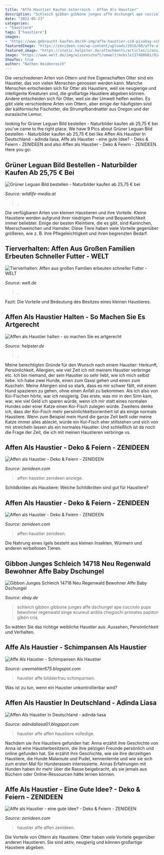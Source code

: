 ```yaml
---
title: "Affe Haustier Kaufen österreich - Affen Als Haustier"
description: "Schleich gibbon gibbone junges affe dschungel ape cucciolo pups bewohner regenwald singe ecureuil ardilla chegiochi primates papiton gibón cría"
date: "2022-05-23"
categories:
- "haustiere"
tags: ["haustiere"]
images:
- "https://www.gebraucht-kaufen.de/sh-img/affe-haustier-cc0-pixabay-schwoaze-200127_affe%2Bhaustier.jpg"
featuredImage: "https://zenideen.com/wp-content/uploads/2016/08/affe-als-haustier-12-800x1075.jpg"
featured_image: "https://static.helpster.de/attachments/articles/icons/24657/large/iStock_000010780289XSmall.jpg"
image: "https://www.welt.de/img/wissenschaft/umwelt/mobile117480601/0142508617-ci102l-w1024/Germany-Zoo.jpg"
ShowToc: true
author: "Nathen Heidenreich"
---
```



Die verschiedenen Arten von Ottern und ihre Eigenschaften
Otter sind ein Haustier, das von vielen Menschen genossen werden kann. Manche Menschen entscheiden sich für Otter als Haustiere, weil sie neugierige und intelligente Kreaturen sind, die großartige Haustiere abgeben können. Andere entscheiden sich für Otter, weil sie der Umwelt helfen wollen. Es gibt viele verschiedene Arten von Ottern, aber einige der häufigsten sind der kalifornische Fischotter, die Strumpfbandnatter aus Oregon und der eurasische Lemur.

	

		
looking for Grüner Leguan Bild bestellen - Naturbilder kaufen ab 25,75 € bei you've came to the right place. We have 9 Pics about Grüner Leguan Bild bestellen - Naturbilder kaufen ab 25,75 € bei like Affen Als Haustier In Deutschland - adinda liasa, Affe als Haustier - eine gute Idee? - Deko &amp; Feiern - ZENIDEEN and also Affen als Haustier - Deko &amp; Feiern - ZENIDEEN. Here you go:
		
    
## Grüner Leguan Bild Bestellen - Naturbilder Kaufen Ab 25,75 € Bei

<img loading=lazy src="https://wildlife-media.at/bild/18376/gruener-leguan.jpg" onerror="this.onerror=null;this.src='https://tse2.mm.bing.net/th?id=OIP.lfhU8Ofhm_vToWGAulY5lQHaE8&amp;pid=15.1';" alt="Grüner Leguan Bild bestellen - Naturbilder kaufen ab 25,75 € bei">

_Source: wildlife-media.at_

>. 

	

Die verfügbaren Arten von kleinen Haustieren und ihre Vorteile.
Kleine Haustiere werden aufgrund ihrer niedrigen Preise und Bequemlichkeit immer beliebter. Einige der besten Kleintiere, die es gibt, sind Kaninchen, Meerschweinchen und Hamster. Diese Tiere haben viele Vorteile gegenüber größeren, wie z. B. ihre Pflegeleichtigkeit und ihren begrenzten Bedarf.

    
## Tierverhalten: Affen Aus Großen Familien Erbeuten Schneller Futter - WELT

<img loading=lazy src="https://www.welt.de/img/wissenschaft/umwelt/mobile117480601/0142508617-ci102l-w1024/Germany-Zoo.jpg" onerror="this.onerror=null;this.src='https://tse4.mm.bing.net/th?id=OIP.TOF1zMsGEqjTO1rnEjqzCwHaHP&amp;pid=15.1';" alt="Tierverhalten: Affen aus großen Familien erbeuten schneller Futter - WELT">

_Source: welt.de_

>. 

	

Fazit: Die Vorteile und Bedeutung des Besitzes eines kleinen Haustieres.

    
## Affen Als Haustier Halten - So Machen Sie Es Artgerecht

<img loading=lazy src="https://static.helpster.de/attachments/articles/icons/24657/large/iStock_000010780289XSmall.jpg" onerror="this.onerror=null;this.src='https://tse3.mm.bing.net/th?id=OIP.FfLcmoMCK_lsUOJHXFlZvQAAAA&amp;pid=15.1';" alt="Affen als Haustier halten - so machen Sie es artgerecht">

_Source: helpster.de_

>. 

	

Meine berechtigten Gründe für den Wunsch nach einem Haustier: Herkunft, Persönlichkeit, Allergien, wie viel Zeit ich mit meinem Haustier verbringe etc.
Ich bin niemand, der sein Haustier so sehr liebt, wie ich mich selbst liebe. Ich habe zwei Hunde, einen zum Gassi gehen und einen zum Kuscheln. Meine Allergien sind so stark, dass es mir schwer fällt, mit einem Hund spazieren zu gehen, ohne einen Anfall zu bekommen. Als ich also von Koi-Fischen hörte, war ich neugierig.
Das erste, was mir in den Sinn kam, war, wie viel Geld ich sparen würde, wenn ich mir statt eines normalen Hundes oder einer Katze einen Koi-Fisch zulegen würde. Zweitens denke ich, dass der Koi-Fisch mehr persönlichkeitsorientiert ist als einige normale Haustiere. Wenn zum Beispiel mein Hund die ganze Zeit bellt oder meine Katze immer alles ableckt, würde ein Koi-Fisch eher stillstehen und sich von mir streicheln lassen als ein normales Haustier. Und schließlich ist da noch die Frage der Zeit, die ich mit meinen Haustieren verbringe vs.

    
## Affen Als Haustier - Deko &amp; Feiern - ZENIDEEN

<img loading=lazy src="https://zenideen.com/wp-content/uploads/2016/08/Affen-als-Haustier-benjieatssoup.jpg" onerror="this.onerror=null;this.src='https://tse4.mm.bing.net/th?id=OIP.i-LThkxPdgw3JEL6fZ8oNQHaFj&amp;pid=15.1';" alt="Affen als Haustier - Deko &amp; Feiern - ZENIDEEN">

_Source: zenideen.com_

>affen haustier zenideen anziege. 

	

Schildkröten als Haustiere: Welche Schildkröten sind gut für Haustiere?

    
## Affen Als Haustier - Deko &amp; Feiern - ZENIDEEN

<img loading=lazy src="http://zenideen.com/wp-content/uploads/2016/08/Affen-als-Haustier-monkey210_01_2015-800x1066.jpg" onerror="this.onerror=null;this.src='https://tse3.mm.bing.net/th?id=OIP.rE7-lsRzh_vOmdrasnkRNwHaJ3&amp;pid=15.1';" alt="Affen als Haustier - Deko &amp; Feiern - ZENIDEEN">

_Source: zenideen.com_

>affen haustier zenideen. 

	

Die Nahrung eines Igels besteht aus kleinen Insekten, Würmern und anderen wirbellosen Tieren.

    
## Gibbon Junges Schleich 14718 Neu Regenwald Bewohner Affe Baby Dschungel

<img loading=lazy src="https://i.ebayimg.com/images/i/111287309181-0-1/s-l1000.jpg" onerror="this.onerror=null;this.src='https://tse3.mm.bing.net/th?id=OIP.NJASIhcK2WvYrIPGfYef8QHaHa&amp;pid=15.1';" alt="Gibbon Junges Schleich 14718 Neu Regenwald Bewohner Affe Baby Dschungel">

_Source: ebay.de_

>schleich gibbon gibbone junges affe dschungel ape cucciolo pups bewohner regenwald singe ecureuil ardilla chegiochi primates papiton gibón cría. 

	

So wählen Sie das richtige weibliche Haustier aus: Aussehen, Persönlichkeit und Verhalten.

    
## Affe Als Haustier - Schimpansen Als Haustier

<img loading=lazy src="https://img.bildderfrau.de/img/haustiere/crop231980261/2766162006-w1200-cv4_3-dc1/Affe-im-Kaefig.jpg" onerror="this.onerror=null;this.src='https://tse4.mm.bing.net/th?id=OIP.jqdaKLF3FJ3l_pJ55hRSwgHaFj&amp;pid=15.1';" alt="Affe Als Haustier - Schimpansen Als Haustier">

_Source: uwemahler675.blogspot.com_

>haustier affe bildderfrau schimpansen. 

	

Was ist zu tun, wenn ein Haustier unkontrollierbar wird?

    
## Affen Als Haustier In Deutschland - Adinda Liasa

<img loading=lazy src="https://www.gebraucht-kaufen.de/sh-img/affe-haustier-cc0-pixabay-schwoaze-200127_affe%2Bhaustier.jpg" onerror="this.onerror=null;this.src='https://tse2.mm.bing.net/th?id=OIP.m_IVppXc2Ga5KZnzwjva6AHaEK&amp;pid=15.1';" alt="Affen Als Haustier In Deutschland - adinda liasa">

_Source: adindaliasa01.blogspot.com_

>haustier affe affen haustiere volledige. 

	

Nachdem sie ihre Haustiere gefunden hat: Anna erzählt ihre Geschichte von
Anna ist eine Haustierbesitzerin, die ihre pelzigen Freunde persönlich und online gefunden hat. Sie erzählt ihre Geschichte, wie sie ihre derzeitigen Haustiere, die Hunde Malamute und Pudel, kennenlernte und wie sie sich zum ersten Mal für Hunderassen interessierte. Annas Erfahrungen mit Hunden haben ihr mehr über die Rasse beigebracht, als sie jemals aus Büchern oder Online-Ressourcen hätte lernen können.

    
## Affe Als Haustier - Eine Gute Idee? - Deko &amp; Feiern - ZENIDEEN

<img loading=lazy src="https://zenideen.com/wp-content/uploads/2016/08/affe-als-haustier-12-800x1075.jpg" onerror="this.onerror=null;this.src='https://tse1.mm.bing.net/th?id=OIP.46QdviDY9EH3Ci0iy7ZIXwDfEs&amp;pid=15.1';" alt="Affe als Haustier - eine gute Idee? - Deko &amp; Feiern - ZENIDEEN">

_Source: zenideen.com_

>haustier affe affen zenideen. 

	

Die Vorteile von Ottern als Haustiere: Otter haben viele Vorteile gegenüber anderen Haustieren. Sie sind aktiv, neugierig und können großartige Haustiere abgeben.

